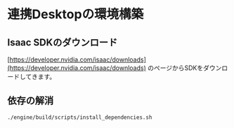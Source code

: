 # 連携Desktopの環境構築

## Isaac SDKのダウンロード

[https://developer.nvidia.com/isaac/downloads](https://developer.nvidia.com/isaac/downloads) のページからSDKをダウンロードしてきます。

## 依存の解消

``` console
./engine/build/scripts/install_dependencies.sh
```

